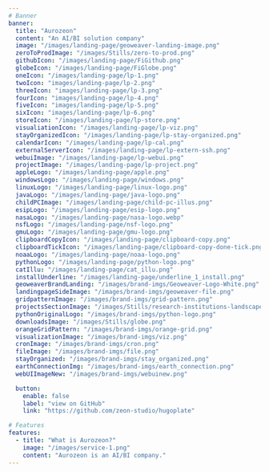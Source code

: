 ```yaml
---
# Banner
banner:
  title: "Aurozeon"
  content: "An AI/BI solution company"
  image: "/images/landing-page/geoweaver-landing-image.png"
  zeroToProdImage: "/images/Stills/zero-to-prod.png"
  githubIcon: "/images/landing-page/FiGithub.png"
  globeIcon: "/images/landing-page/FiGlobe.png"
  oneIcon: "/images/landing-page/lp-1.png"
  twoIcon: "images/landing-page/lp-2.png"
  threeIcon: "images/landing-page/lp-3.png"
  fourIcon: "images/landing-page/lp-4.png"
  fiveIcon: "images/landing-page/lp-5.png"
  sixIcon: "images/landing-page/lp-6.png"
  storeIcon: "/images/landing-page/lp-store.png"
  visualiationIcon: "/images/landing-page/lp-viz.png"
  stayOrganizedIcon: "/images/landing-page/lp-stay-organized.png"
  calendarIcon: "/images/landing-page/lp-cal.png"
  externalServerIcon: "/images/landing-page/lp-extern-ssh.png"
  webuiImage: "/images/landing-page/lp-webui.png"
  projectImage: "/images/landing-page/lp-project.png"
  appleLogo: "/images/landing-page/apple.png"
  windowsLogo: "/images/landing-page/windows.png"
  linuxLogo: "/images/landing-page/linux-logo.png"
  javaLogo: "/images/landing-page/java-logo.png"
  childPCImage: "/images/landing-page/child-pc-illus.png"
  esipLogo: "/images/landing-page/esip-logo.png"
  nasaLogo: "/images/landing-page/nasa-logo.webp"
  nsfLogo: "/images/landing-page/nsf-logo.png"
  gmuLogo: "/images/landing-page/gmu-logo.png"
  clipboardCopyIcon: "/images/landing-page/clipboard-copy.png"
  clipboardTickIcon: "/images/landing-page/clipboard-copy-done-tick.png"
  noaaLogo: "/images/landing-page/noaa-logo.png"
  pythonLogo: "/images/landing-page/python-logo.png"
  catIllu: "/images/landing-page/cat_illu.png"
  installUnderline: "/images/landing-page/underline_1_install.png"
  geoweaverBrandLanding: "/images/brand-imgs/Geoweaver-Logo-White.png"
  landingpageSideImage: "/images/brand-imgs/geoweaver-file.png"
  gridpatternImage: "/images/brand-imgs/grid-pattern.png"
  projectsSectionImage: "/images/Stills/research-institutions-landscape.png"
  pythonOriginalLogo: "/images/brand-imgs/python-logo.png"
  downloadsImage: "/images/Stills/globe.png"
  orangeGridPattern: "/images/brand-imgs/orange-grid.png"
  visualizationImage: "/images/brand-imgs/viz.png"
  cronImage: "/images/brand-imgs/cron.png"
  fileImage: "/images/brand-imgs/file.png"
  stayOrganized: "/images/brand-imgs/stay_organized.png"
  earthConnectionImg: "/images/brand-imgs/earth_connection.png"
  webUIImageNew: "/images/brand-imgs/webuinew.png"

  button:
    enable: false
    label: "view on GitHub"
    link: "https://github.com/zeon-studio/hugoplate"

# Features
features:
  - title: "What is Aurozeon?"
    image: "/images/service-1.png"
    content: "Aurozeon is an AI/BI company."
---
```

